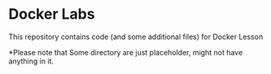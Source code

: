 # Docker Labs

This repository contains  code (and some additional files) for Docker Lesson <br>

*Please note that Some directory are just placeholder, might not have anything in it.